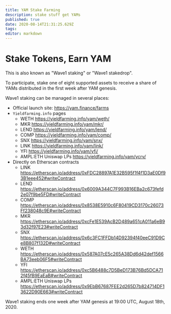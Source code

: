 ```yaml
---
title: YAM Stake Farming
description: stake stuff get YAMs
published: true
date: 2020-08-14T21:31:25.629Z
tags: 
editor: markdown
---
```


# Stake Tokens, Earn YAM

This is also known as "Wave1 staking" or "Wave1 stakedrop".

To participate, stake one of eight supported assets to receive a share of YAMs distributed in the first week after YAM genesis.

Wave1 staking can be managed in several places:

- Official launch site: https://yam.finance/farms
- `Yieldfarming.info` pages
	- WETH https://yieldfarming.info/yam/weth/
  - MKR https://yieldfarming.info/yam/mkr/
  - LEND https://yieldfarming.info/yam/lend/
  - COMP https://yieldfarming.info/yam/comp/
  - SNX https://yieldfarming.info/yam/snx/
  - LINK https://yieldfarming.info/yam/link/
  - YFI https://yieldfarming.info/yam/yfi/
  - AMPL:ETH Uniswap LPs https://yieldfarming.info/yam/ycrv/
- Directly on Etherscan contracts
  - LINK https://etherscan.io/address/0xFDC28897A1E32B595f1f4f1D3aE0Df93B1eee452#writeContract
  - LEND https://etherscan.io/address/0x6009A344C7F993B16EBa2c673fefd2e07f9be5FD#writeContract
  - COMP https://etherscan.io/address/0x8538E5910c6F80419CD3170c26073Ff238048c9E#writeContract
  - MKR https://etherscan.io/address/0xcFe1E539AcB2D489a651cA011a6eB93d32f97E23#writeContract
  - SNX https://etherscan.io/address/0x6c3FC1FFDb14D92394f40eeC91D9Ce8B807f132D#writeContract
  - WETH https://etherscan.io/address/0x587A07cE5c265A38Dd6d42def1566BA73eeb06F5#writeContract
  - YFI https://etherscan.io/address/0xc5B6488c7D5BeD173B76Bd5DCA712f45fB9EaEaB#writeContract
  - AMPL:ETH Uniswap LPs https://etherscan.io/address/0x9EbB67687FEE2d265D7b824714DF13622D90E663#writeContract

Wave1 staking ends one week after YAM genesis at 19:00 UTC, August 18th, 2020.